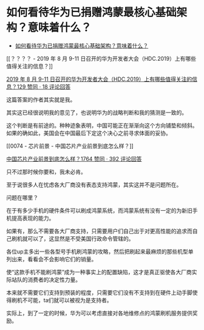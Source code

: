 # 如何看待华为已捐赠鸿蒙最核心基础架构？意味着什么？

- [如何看待华为已捐赠鸿蒙最核心基础架构？意味着什么？](https://www.zhihu.com/question/462892378/answer/1926411090)

[[？？？？ - 2019 年 8 月 9-11 日召开的华为开发者大会（HDC.2019）上有哪些值得关注的信息？]]

[2019 年 8 月 9-11 日召开的华为开发者大会（HDC.2019）上有哪些值得关注的信息？129 赞同 · 18 评论回答](https://www.zhihu.com/question/339549760/answer/782056004)

这篇答案的作者其实就是我。

其实这已经很说明我的意见了，也说明华为的战略判断和我的猜测是一致的。

这个判断是有前途的。种种迹象表明，中国可能正在渐渐向这个方向铺垫和倾斜。如果的确如此，美国会在中国最后下定这个决心之前寻求体面的妥协。

[[0074 - 芯片前景 - 中国芯片产业前景到底怎么样？]]

[中国芯片产业前景到底怎么样？1764 赞同 · 392 评论回答](https://www.zhihu.com/question/305898679/answer/563613133)

只不过那时候你要和，我未必肯。

至于说很多人在忧虑各大厂商没有表态支持鸿蒙，其实这并不是问题所在。

问题在哪里？

在于有多少手机的硬件条件可以刷成鸿蒙系统，而鸿蒙系统有没有一定的为新旧手机提高表现的能力。

如果有，那么不需要各大厂商支持，只需要用户们自己出于对更高性能的追求而自己刷机就可以了，这显然是不受美国行政命令管辖的。

各位up主多出一些各型号手机刷鸿蒙的攻略，然后把刷起来最麻烦的那些机型单列出来，看看会不会影响它们的销量。

使“这款手机不能刷鸿蒙”成为一种事实上的配置缺陷，这才是真正驱使各大厂商实际站队的消费者的决定性力量。

本来就不需要它们支持到预装的程度，只需要它们没有不支持到在硬件上动手脚使得刷机不可能，ta们就可以被视为是支持者。

实际上，到了一定的时候，华为可以考虑直接对各地维修点的鸿蒙刷机服务提供奖励。